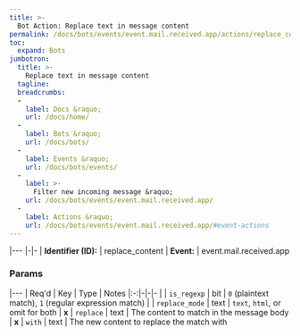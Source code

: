 ```yaml
---
title: >-
  Bot Action: Replace text in message content
permalink: /docs/bots/events/event.mail.received.app/actions/replace_content/
toc:
  expand: Bots
jumbotron:
  title: >-
    Replace text in message content
  tagline: 
  breadcrumbs:
  -
    label: Docs &raquo;
    url: /docs/home/
  -
    label: Bots &raquo;
    url: /docs/bots/
  -
    label: Events &raquo;
    url: /docs/bots/events/
  -
    label: >-
      Filter new incoming message &raquo;
    url: /docs/bots/events/event.mail.received.app/
  -
    label: Actions &raquo;
    url: /docs/bots/events/event.mail.received.app/#event-actions
---
```


|---
|-|-
| **Identifier (ID):** | replace_content
| **Event:** | event.mail.received.app

### Params

|---
| Req'd | Key | Type | Notes
|:-:|-|-|-
|  | `is_regexp` | bit | `0` (plaintext match), `1` (regular expression match)
|  | `replace_mode` | text | `text`, `html`, or omit for both
| **x** | `replace` | text | The content to match in the message body
| **x** | `with` | text | The new content to replace the match with
